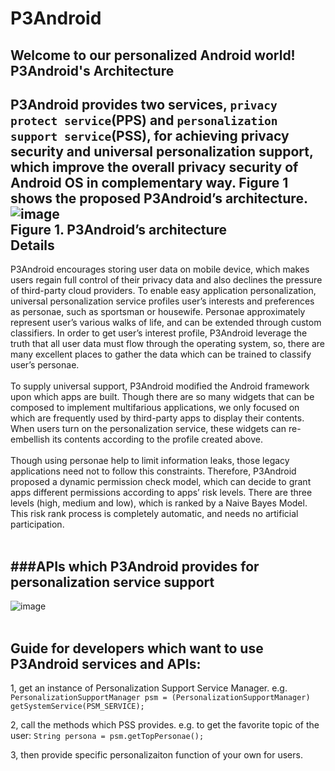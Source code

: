 # P3Android
Welcome to our personalized Android world!
P3Android's Architecture
-------------------------------------------------------------
P3Android provides two services, `privacy protect service`(PPS) and `personalization support service`(PSS), for achieving privacy security and universal personalization support, which improve the overall privacy security of Android OS in complementary way. Figure 1 shows the proposed P3Android’s architecture.
![image](https://github.com/dongyangwu/P3Android/blob/master/framework.jpg) <br> 
Figure 1. P3Android’s architecture <br>
Details
-------------------------------------------------------------
P3Android encourages storing user data on mobile device, which makes users regain full control of their privacy data and also declines the pressure of third-party cloud providers. To enable easy application personalization, universal personalization service profiles user’s interests and preferences as personae, such as sportsman or housewife. Personae approximately represent user’s various walks of life, and can be extended through custom classifiers. In order to get user’s interest profile, P3Android leverage the truth that all user data must flow through the operating system, so, there are many excellent places to gather the data which can be trained to classify user’s personae.  <br>  <br> 
To supply universal support, P3Android modified the Android framework upon which apps are built. Though there are so many widgets that can be composed to implement multifarious applications, we only focused on which are frequently used by third-party apps to display their contents. When users turn on the personalization service, these widgets can re-embellish its contents according to the profile created above.<br>  <br> 
Though using personae help to limit information leaks, those legacy applications need not to follow this constraints. Therefore, P3Android proposed a dynamic permission check model, which can decide to grant apps different permissions according to apps’ risk levels. There are three levels (high, medium and low), which is ranked by a Naive Bayes Model. This risk rank process is completely automatic, and needs no artificial participation.<br>  <br> 


###APIs which P3Android provides for personalization service support
---------------------------
![image](https://github.com/dongyangwu/P3Android/blob/master/APIs_features.JPG) <br><br>

Guide for developers which want to use P3Android services and APIs:
---------------------------
1, get an instance of Personalization Support Service Manager. e.g.
`PersonalizationSupportManager psm = (PersonalizationSupportManager) getSystemService(PSM_SERVICE);`

2, call the methods which PSS provides. e.g. to get the favorite topic of the user:
`String persona = psm.getTopPersonae();`

3, then provide specific personalizaiton function of your own for users.

